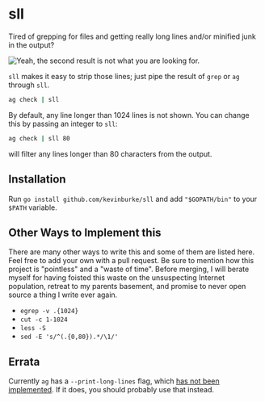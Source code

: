 # sll

Tired of grepping for files and getting really long lines and/or minified junk
in the output?

<img src="https://api.monosnap.com/rpc/file/download?id=If0PPagJbqOIqosYgMnXQJOVbPLai3" alt="Yeah, the second result is not what you are looking for." />

`sll` makes it easy to strip those lines; just pipe the result of `grep` or
`ag` through `sll`.

```bash
ag check | sll
```

By default, any line longer than 1024 lines is not shown. You can change this
by passing an integer to `sll`:

```bash
ag check | sll 80
```

will filter any lines longer than 80 characters from the output.

## Installation

Run `go install github.com/kevinburke/sll` and add `"$GOPATH/bin"` to your
`$PATH` variable.

## Other Ways to Implement this

There are many other ways to write this and some of them are listed here. Feel
free to add your own with a pull request. Be sure to mention how this project
is "pointless" and a "waste of time". Before merging, I will berate myself for
having foisted this waste on the unsuspecting Internet population, retreat to
my parents basement, and promise to never open source a thing I write ever
again.

- `egrep -v .{1024}`
- `cut -c 1-1024`
- `less -S`
- `sed -E 's/^(.{0,80}).*/\1/'`

## Errata

Currently `ag` has a `--print-long-lines` flag, which [has not been
implemented][ag]. If it does, you should probably use that instead.

[ag]: https://github.com/ggreer/the_silver_searcher/issues/189
